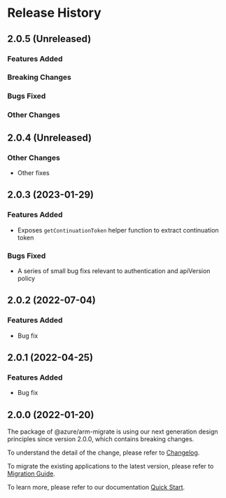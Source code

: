 # Release History

## 2.0.5 (Unreleased)

### Features Added

### Breaking Changes

### Bugs Fixed

### Other Changes

## 2.0.4 (Unreleased)

### Other Changes

  - Other fixes

## 2.0.3 (2023-01-29)

### Features Added

  - Exposes `getContinuationToken` helper function to extract continuation token

### Bugs Fixed

  - A series of small bug fixs relevant to authentication and apiVersion policy

## 2.0.2 (2022-07-04)

### Features Added

  - Bug fix

## 2.0.1 (2022-04-25)

### Features Added

  - Bug fix
    
## 2.0.0 (2022-01-20)

The package of @azure/arm-migrate is using our next generation design principles since version 2.0.0, which contains breaking changes.

To understand the detail of the change, please refer to [Changelog](https://aka.ms/js-track2-changelog).

To migrate the existing applications to the latest version, please refer to [Migration Guide](https://aka.ms/js-track2-migration-guide).

To learn more, please refer to our documentation [Quick Start](https://aka.ms/azsdk/js/mgmt/quickstart ).
